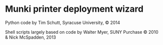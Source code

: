 Munki printer deployment wizard
=

Python code by Tim Schutt, Syracuse University, &copy; 2014

Shell scripts largely based on code by Walter Myer, SUNY Purchase &copy; 2010 & Nick McSpadden, 2013

